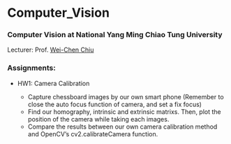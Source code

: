 # Computer_Vision
### Computer Vision at National Yang Ming Chiao Tung University
Lecturer: Prof. [Wei-Chen Chiu](https://walonchiu.github.io/)

### Assignments:
- HW1: Camera Calibration

  - Capture chessboard images by our own smart phone (Remember to close the auto focus function of camera, and set a fix focus)
  - Find our homography, intrinsic and extrinsic matrixs. Then, plot the position of the camera while taking each images.
  - Compare the results between our own camera calibration method and OpenCV’s cv2.calibrateCamera function.
